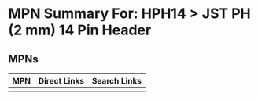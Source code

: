 



# MPN Summary For: HPH14 > JST PH (2 mm) 14 Pin Header

## MPNs
  

|MPN|Direct Links|Search Links|
| :--- | :--- | :--- |
||||

